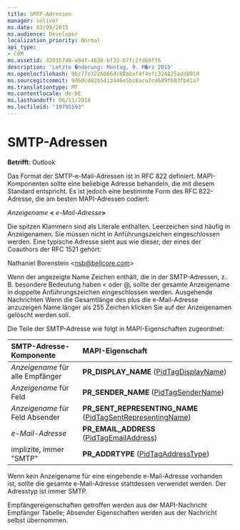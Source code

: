 ```yaml
---
title: SMTP-Adressen
manager: soliver
ms.date: 03/09/2015
ms.audience: Developer
localization_priority: Normal
api_type:
- COM
ms.assetid: 42015740-a94f-4628-bf32-b7fc2fdb9ff6
description: 'Letzte �nderung: Montag, 9. M�rz 2015'
ms.openlocfilehash: 9bc77e3226066dc88bbaf4f4efc324825add8919
ms.sourcegitcommit: 9d60cd82b5413446e5bc8ace2cd689f683fb41a7
ms.translationtype: MT
ms.contentlocale: de-DE
ms.lasthandoff: 06/11/2018
ms.locfileid: "19795593"
---
```

# <a name="smtp-addresses"></a>SMTP-Adressen

  
  
**Betrifft**: Outlook 
  
Das Format der SMTP-e-Mail-Adressen ist in RFC 822 definiert. MAPI-Komponenten sollte eine beliebige Adresse behandeln, die mit diesem Standard entspricht. Es ist jedoch eine bestimmte Form des RFC 822-Adresse, die am besten MAPI-Adressen codiert:
  
 _Anzeigename_ **\<** _e-Mail-Adresse_**\>**
  
Die spitzen Klammern sind als Literale enthalten. Leerzeichen sind häufig in Anzeigenamen. Sie müssen nicht in Anführungszeichen eingeschlossen werden. Eine typische Adresse sieht aus wie dieser, der eines der Coauthors der RFC 1521 gehört:
  
Nathaniel Borenstein \<nsb@bellcore.com\>
  
Wenn der angezeigte Name Zeichen enthält, die in der SMTP-Adressen, z. B. besondere Bedeutung haben \< oder @, sollte der gesamte Anzeigename in doppelte Anführungszeichen eingeschlossen werden. Ausgehende Nachrichten Wenn die Gesamtlänge des plus die e-Mail-Adresse anzuzeigen Name länger als 255 Zeichen klicken Sie auf der Anzeigenamen gelöscht werden soll.
  
Die Teile der SMTP-Adresse wie folgt in MAPI-Eigenschaften zugeordnet:
  
|**SMTP-Adresse-Komponente**|**MAPI-Eigenschaft**|
|:-----|:-----|
| _Anzeigename_ für alle Empfänger  <br/> |**PR_DISPLAY_NAME** ([PidTagDisplayName](pidtagdisplayname-canonical-property.md))  <br/> |
| _Anzeigename_ für Feld  <br/> |**PR_SENDER_NAME** ([PidTagSenderName](pidtagsendername-canonical-property.md))  <br/> |
| _Anzeigename_ für Feld Absender  <br/> |**PR_SENT_REPRESENTING_NAME** ([PidTagSentRepresentingName](pidtagsentrepresentingname-canonical-property.md))  <br/> |
| _e-Mail-Adresse_ <br/> |**PR_EMAIL_ADDRESS** ([PidTagEmailAddress](pidtagemailaddress-canonical-property.md))  <br/> |
|implizite, immer "SMTP"  <br/> |**PR_ADDRTYPE** ([PidTagAddressType](pidtagaddresstype-canonical-property.md))  <br/> |
   
Wenn kein Anzeigename für eine eingehende e-Mail-Adresse vorhanden ist, sollte die gesamte e-Mail-Adresse stattdessen verwendet werden. Der Adresstyp ist immer SMTP.
  
Empfängereigenschaften getroffen werden aus der MAPI-Nachricht Empfänger Tabelle; Absender Eigenschaften werden aus der Nachricht selbst übernommen.
  

